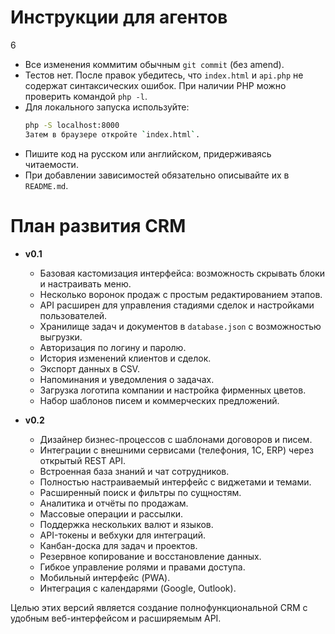 # Инструкции для агентов
6
- Все изменения коммитим обычным `git commit` (без amend).
- Тестов нет. После правок убедитесь, что `index.html` и `api.php` не содержат синтаксических ошибок. При наличии PHP можно проверить командой `php -l`.
- Для локального запуска используйте:
  ```bash
  php -S localhost:8000
  Затем в браузере откройте `index.html`.
- Пишите код на русском или английском, придерживаясь читаемости.
- При добавлении зависимостей обязательно описывайте их в `README.md`.

# План развития CRM

- **v0.1**
  - Базовая кастомизация интерфейса: возможность скрывать блоки и настраивать меню.
  - Несколько воронок продаж с простым редактированием этапов.
  - API расширен для управления стадиями сделок и настройками пользователей.
  - Хранилище задач и документов в `database.json` с возможностью выгрузки.
  - Авторизация по логину и паролю.
  - История изменений клиентов и сделок.
  - Экспорт данных в CSV.
  - Напоминания и уведомления о задачах.
  - Загрузка логотипа компании и настройка фирменных цветов.
  - Набор шаблонов писем и коммерческих предложений.

- **v0.2**
  - Дизайнер бизнес-процессов с шаблонами договоров и писем.
  - Интеграции с внешними сервисами (телефония, 1С, ERP) через открытый REST API.
  - Встроенная база знаний и чат сотрудников.
  - Полностью настраиваемый интерфейс с виджетами и темами.
  - Расширенный поиск и фильтры по сущностям.
  - Аналитика и отчёты по продажам.
  - Массовые операции и рассылки.
  - Поддержка нескольких валют и языков.
  - API-токены и вебхуки для интеграций.
  - Канбан-доска для задач и проектов.
  - Резервное копирование и восстановление данных.
  - Гибкое управление ролями и правами доступа.
  - Мобильный интерфейс (PWA).
  - Интеграция с календарями (Google, Outlook).

Целью этих версий является создание полнофункциональной CRM с удобным веб-интерфейсом и расширяемым API.
